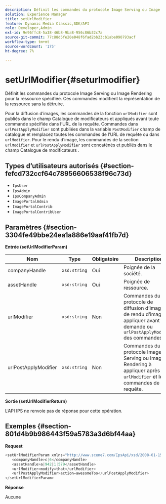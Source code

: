 ```yaml
---
description: Définit les commandes du protocole Image Serving ou Image Rendering pour la ressource spécifiée. Ces commandes modifient la représentation de la ressource sans la détruire.
solution: Experience Manager
title: setUrlModifier
feature: Dynamic Media Classic,SDK/API
role: Developer,Admin
exl-id: 9e96ffc8-5a38-46b8-9ba8-956c86b32c7a
source-git-commit: 77c88d5fe20e048f6fad2bb23cb1abe090793acf
workflow-type: tm+mt
source-wordcount: '175'
ht-degree: 7%

---
```


# setUrlModifier{#seturlmodifier}

Définit les commandes du protocole Image Serving ou Image Rendering pour la ressource spécifiée. Ces commandes modifient la représentation de la ressource sans la détruire.

Pour la diffusion d’images, les commandes de la fonction `urlModifier` sont publiés dans le champ Catalogue de modificateurs et appliqués avant toute commande spécifiée dans l’URL de la requête. Commandes dans `urlPostApplyModifier` sont publiées dans la variable `PostModifier` champ de catalogue et remplacez toutes les commandes de l’URL de requête ou dans `urlModifier`. Pour le rendu d’image, les commandes de la section `urlModifier` et `urlPostApplyModifier` sont concaténés et publiés dans le champ Catalogue de modificateurs .

## Types d’utilisateurs autorisés {#section-fefcd732ccf64c78956606538f96c73d}

* `IpsUser`
* `IpsAdmin`
* `IpsCompanyAdmin`
* `ImagePortalAdmin`
* `ImagePortalContrib`
* `ImagePortalContribUser`

## Paramètres {#section-3304fe49bbe24ea1a886e19aaf41fb7d}

**Entrée (setUrlModifierParam)**

| Nom | Type | Obligatoire | Description |
|---|---|---|---|
| companyHandle | `xsd:string` | Oui | Poignée de la société. |
| assetHandle | `xsd:string` | Oui | Poignée de ressource. |
| urlModifier | `xsd:string` | Non | Commandes du protocole de diffusion d’images ou de rendu d’images à appliquer avant une demande ou `urlPostApplyModifier` des commandes. |
| urlPostApplyModifier | `xsd:string` | Non | Commandes du protocole Image Serving ou Image Rendering à appliquer après `urlModifier` et les commandes de requête. |

**Sortie (setUrlModifierReturn)**

L’API IPS ne renvoie pas de réponse pour cette opération.

## Exemples {#section-801d4b9b986443f59a5783a3d6bf44aa}

**Request**

```java
<setUrlModifierParam xmlns="http://www.scene7.com/IpsApi/xsd/2008-01-15">
   <companyHandle>c|6</companyHandle>
   <assetHandle>a|942|1|579</assetHandle>
   <urlModifier>modify=that</urlModifier>
   <urlPostApplyModifier>action=awesomeToo</urlPostApplyModifier>
</setUrlModifierParam>
```

**Réponse**

Aucune

